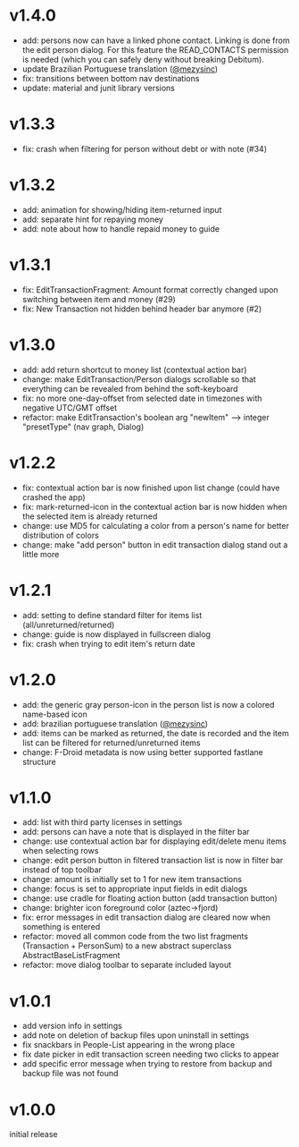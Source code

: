 # v1.4.0
- add: persons now can have a linked phone contact. Linking is done from the edit person dialog. For this feature the READ_CONTACTS permission is needed (which you can safely deny without breaking Debitum).
- update Brazilian Portuguese translation ([@mezysinc](https://github.com/mezysinc))
- fix: transitions between bottom nav destinations
- update: material and junit library versions

# v1.3.3
- fix: crash when filtering for person without debt or with note (#34)

# v1.3.2
- add: animation for showing/hiding item-returned input
- add: separate hint for repaying money
- add: note about how to handle repaid money to guide 

# v1.3.1
- fix: EditTransactionFragment: Amount format correctly changed upon switching between item and money (#29)
- fix: New Transaction not hidden behind header bar anymore (#2)

# v1.3.0
- add: add return shortcut to money list (contextual action bar)
- change: make EditTransaction/Person dialogs scrollable so that everything can be revealed from behind the soft-keyboard
- fix: no more one-day-offset from selected date in timezones with negative UTC/GMT offset
- refactor: make EditTransaction's boolean arg "newItem" -->  integer "presetType" (nav graph, Dialog)

# v1.2.2
- fix: contextual action bar is now finished upon list change (could have crashed the app)
- fix: mark-returned-icon in the contextual action bar is now hidden when the selected item is already returned
- change: use MD5 for calculating a color from a person's name for better distribution of colors
- change: make "add person" button in edit transaction dialog stand out a little more

# v1.2.1
- add: setting to define standard filter for items list (all/unreturned/returned)
- change: guide is now displayed in fullscreen dialog
- fix: crash when trying to edit item's return date

# v1.2.0
- add: the generic gray person-icon in the person list is now a colored name-based icon
- add: brazilian portuguese translation ([@mezysinc](https://github.com/mezysinc))
- add: items can be marked as returned, the date is recorded and the item list can be filtered for returned/unreturned items 
- change: F-Droid metadata is now using better supported fastlane structure

# v1.1.0
- add: list with third party licenses in settings
- add: persons can have a note that is displayed in the filter bar
- change: use contextual action bar for displaying edit/delete menu items when selecting rows
- change: edit person button in filtered transaction list is now in filter bar instead of top toolbar
- change: amount is initially set to 1 for new item transactions
- change: focus is set to appropriate input fields in edit dialogs
- change: use cradle for floating action button (add transaction button)
- change: brighter icon foreground color (aztec->fjord)
- fix: error messages in edit transaction dialog are cleared now when something is entered
- refactor: moved all common code from the two list fragments (Transaction + PersonSum) to a new abstract superclass AbstractBaseListFragment
- refactor: move dialog toolbar to separate included layout

# v1.0.1
- add version info in settings
- add note on deletion of backup files upon uninstall in settings
- fix snackbars in People-List appearing in the wrong place
- fix date picker in edit transaction screen needing two clicks to appear
- add specific error message when trying to restore from backup and backup file was not found

# v1.0.0
initial release
